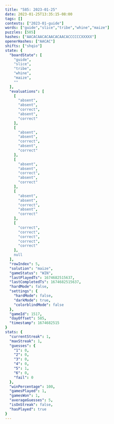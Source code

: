 ```yaml
---
title: "585: 2023-01-25"
date: 2023-01-25T13:35:15-08:00
tags: []
contests: ["2023-01-guide"]
words: ["guide","slice","tribe","whine","maize"]
puzzles: [585]
hashes: ["AACACAACACAACACAACACCCCCCXXXXX"]
openerHashes: ["AACAC"]
shifts: ["shqio"]
state: {
  "boardState": [
    "guide",
    "slice",
    "tribe",
    "whine",
    "maize",
    ""
  ],
  "evaluations": [
    [
      "absent",
      "absent",
      "correct",
      "absent",
      "correct"
    ],
    [
      "absent",
      "absent",
      "correct",
      "absent",
      "correct"
    ],
    [
      "absent",
      "absent",
      "correct",
      "absent",
      "correct"
    ],
    [
      "absent",
      "absent",
      "correct",
      "absent",
      "correct"
    ],
    [
      "correct",
      "correct",
      "correct",
      "correct",
      "correct"
    ],
    null
  ],
  "rowIndex": 5,
  "solution": "maize",
  "gameStatus": "WIN",
  "lastPlayedTs": 1674682515637,
  "lastCompletedTs": 1674682515637,
  "hardMode": false,
  "settings": {
    "hardMode": false,
    "darkMode": true,
    "colorblindMode": false
  },
  "gameId": 1517,
  "dayOffset": 585,
  "timestamp": 1674682515
}
stats: {
  "currentStreak": 1,
  "maxStreak": 1,
  "guesses": {
    "1": 0,
    "2": 0,
    "3": 0,
    "4": 0,
    "5": 1,
    "6": 0,
    "fail": 0
  },
  "winPercentage": 100,
  "gamesPlayed": 1,
  "gamesWon": 1,
  "averageGuesses": 5,
  "isOnStreak": false,
  "hasPlayed": true
}
---
```

<!-- more -->
